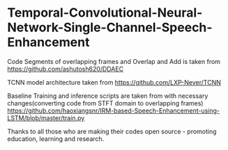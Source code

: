 # Temporal-Convolutional-Neural-Network-Single-Channel-Speech-Enhancement
Code Segments of overlapping frames and Overlap and Add is taken from 
https://github.com/ashutosh620/DDAEC


TCNN model architecture taken from https://github.com/LXP-Never/TCNN

Baseline Training and inference scripts are taken from with necessary changes(converting code from STFT domain to overlapping frames)
https://github.com/haoxiangsnr/IRM-based-Speech-Enhancement-using-LSTM/blob/master/train.py

Thanks to all those who are making their codes open source - promoting education, learning and research.
